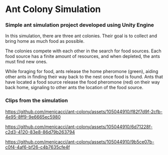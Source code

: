 # Ant Colony Simulation 

### Simple ant simulation project developed using Unity Engine
In this simulation, there are three ant colonies. Their goal is to collect and bring home as much food as possible.

The colonies compete with each other in the search for food sources. Each food source has a finite amount of resources, and when depleted, the ants must find new ones.

While foraging for food, ants release the home pheromone (green), aiding other ants in finding their way back to the nest once food is found. Ants that have located a food source release the food pheromone (red) on their way back home, signaling to other ants the location of the food source.

### Clips from the simulation

https://github.com/menicacci/ant-colony/assets/105044910/f82f7d9f-2cfb-4e95-8ff9-9e6665ec5980


https://github.com/menicacci/ant-colony/assets/105044910/6d71228f-c2d3-4120-83e8-86d79b263794



https://github.com/menicacci/ant-colony/assets/105044910/9b5ce07b-c0f4-4af6-bf26-c4b7635cfe4f

